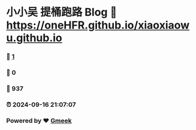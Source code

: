 # 小小吴 提桶跑路 Blog :link: https://oneHFR.github.io/xiaoxiaowu.github.io 
### :page_facing_up: [1](https://oneHFR.github.io/xiaoxiaowu.github.io/tag.html) 
### :speech_balloon: 0 
### :hibiscus: 937 
### :alarm_clock: 2024-09-16 21:07:07 
### Powered by :heart: [Gmeek](https://github.com/Meekdai/Gmeek)
